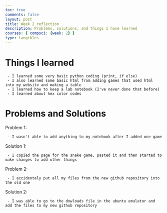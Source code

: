 ```yaml
---
toc: true
comments: false
layout: post
title: Week 2 reflection
description: Problems, solutions, and things I have learned
courses: { compsci: {week: 2} }
type: tangibles
---
```


# Things I learned

     - I learned some very basic python coding (print, if else)
     - I also learned some basic html from adding games that used html into my website and making a table
     - I learned how to keep a lab notebook (I've never done that before)
     - I learned about hex color codes

# Problems and Solutions
Problem 1:

     - I wasn't able to add anything to my notebook after I added one game

Solution 1:

     - I copied the page for the snake game, pasted it and then started to make changes to add other things

Problem 2:

     - I accidentaly put all my files from the new github repository into the old one

Solution 2:

     - I was able to go to the dowloads file in the ubuntu emulator and add the files to my new github repository